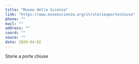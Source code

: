 ```yaml
---
title: "Museo della Scienza"
link: "https://www.museoscienza.org/it/storieaportechiuse"
phone: ""
mail: ""
address: ""
coord: ""
souce: ""
date: 2020-04-02
---
```


Storie a porte chiuse
